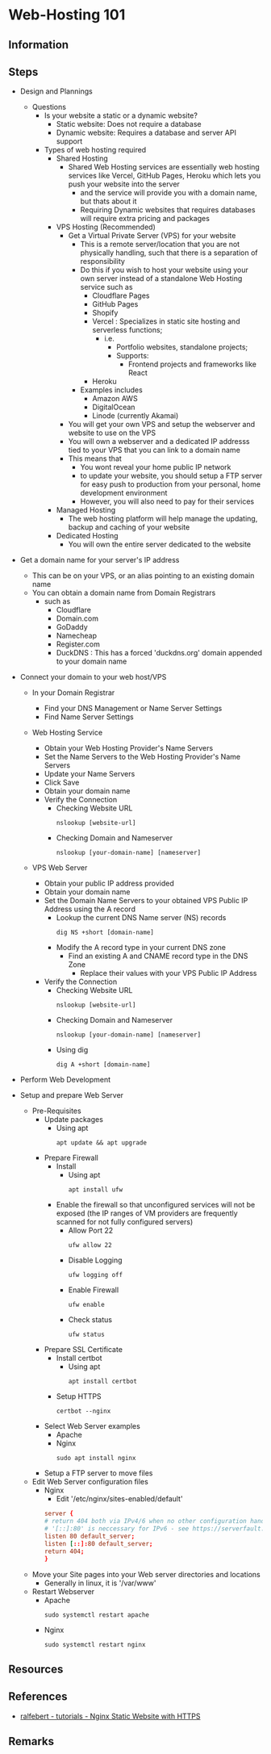 # Web-Hosting 101

## Information

## Steps
- Design and Plannings
    - Questions
        - Is your website a static or a dynamic website?
            - Static website: Does not require a database
            - Dynamic website: Requires a database and server API support
        - Types of web hosting required
            - Shared Hosting
                - Shared Web Hosting services are essentially web hosting services like Vercel, GitHub Pages, Heroku which lets you push your website into the server
                    + and the service will provide you with a domain name, but thats about it
                    + Requiring Dynamic websites that requires databases will require extra pricing and packages
            - VPS Hosting (Recommended)
                - Get a Virtual Private Server (VPS) for your website
                    + This is a remote server/location that you are not physically handling, such that there is a separation of responsibility
                    - Do this if you wish to host your website using your own server instead of a standalone Web Hosting service such as 
                        + Cloudflare Pages
                        + GitHub Pages
                        + Shopify
                        - Vercel : Specializes in static site hosting and serverless functions; 
                            - i.e. 
                                + Portfolio websites, standalone projects; 
                                - Supports: 
                                    + Frontend projects and frameworks like React
                        + Heroku
                    - Examples includes
                        + Amazon AWS
                        + DigitalOcean
                        + Linode (currently Akamai)
                + You will get your own VPS and setup the webserver and website to use on the VPS
                + You will own a webserver and a dedicated IP addresss tied to your VPS that you can link to a domain name
                - This means that 
                    + You wont reveal your home public IP network
                    + to update your website, you should setup a FTP server for easy push to production from your personal, home development environment
                    + However, you will also need to pay for their services
            - Managed Hosting
                + The web hosting platform will help manage the updating, backup and caching of your website
            - Dedicated Hosting
                + You will own the entire server dedicated to the website

- Get a domain name for your server's IP address
    + This can be on your VPS, or an alias pointing to an existing domain name
    - You can obtain a domain name from Domain Registrars
        - such as
            + Cloudflare
            + Domain.com
            + GoDaddy
            + Namecheap
            + Register.com
            + DuckDNS : This has a forced 'duckdns.org' domain appended to your domain name

- Connect your domain to your web host/VPS
    - In your Domain Registrar
        + Find your DNS Management or Name Server Settings
        + Find Name Server Settings

    - Web Hosting Service
        + Obtain your Web Hosting Provider's Name Servers
        + Set the Name Servers to the Web Hosting Provider's Name Servers
        + Update your Name Servers
        + Click Save
        + Obtain your domain name
        + Verify the Connection
            - Checking Website URL
                ```console
                nslookup [website-url]
                ```
            - Checking Domain and Nameserver
                ```console
                nslookup [your-domain-name] [nameserver]
                ```

    - VPS Web Server
        + Obtain your public IP address provided
        + Obtain your domain name
        - Set the Domain Name Servers to your obtained VPS Public IP Address using the A record
            - Lookup the current DNS Name server (NS) records
                ```console
                dig NS +short [domain-name]
                ```
            - Modify the A record type in your current DNS zone
                - Find an existing A and CNAME record type in the DNS Zone
                    +  Replace their values with your VPS Public IP Address
        - Verify the Connection
            - Checking Website URL
                ```console
                nslookup [website-url]
                ```
            - Checking Domain and Nameserver
                ```console
                nslookup [your-domain-name] [nameserver]
                ```
            - Using dig
                ```console
                dig A +short [domain-name]
                ```

- Perform Web Development

- Setup and prepare Web Server
    - Pre-Requisites
        - Update packages
            - Using apt
                ```console
                apt update && apt upgrade
                ```
        - Prepare Firewall
            - Install
                - Using apt
                    ```console
                    apt install ufw
                    ```
            - Enable the firewall so that unconfigured services will not be exposed (the IP ranges of VM providers are frequently scanned for not fully configured servers)
                - Allow Port 22
                    ```console
                    ufw allow 22
                    ```
                - Disable Logging
                    ```console
                    ufw logging off
                    ```
                - Enable Firewall
                    ```console
                    ufw enable
                    ```
                - Check status
                    ```console
                    ufw status
                    ```
        - Prepare SSL Certificate
            - Install certbot
                - Using apt
                    ```console
                    apt install certbot        
                    ```
            - Setup HTTPS
                ```console
                certbot --nginx
                ```
        - Select Web Server examples
            + Apache
            - Nginx
                ```console
                sudo apt install nginx
                ```
        + Setup a FTP server to move files
    - Edit Web Server configuration files
        - Nginx
            + Edit '/etc/nginx/sites-enabled/default'
            ```conf
            server {
         	# return 404 both via IPv4/6 when no other configuration handles the host
	        # '[::]:80' is neccessary for IPv6 - see https://serverfault.com/a/842515
         	listen 80 default_server;
	        listen [::]:80 default_server;
        	return 404;
            }
            ```
    - Move your Site pages into your Web server directories and locations
        + Generally in linux, it is '/var/www'
    - Restart Webserver
        - Apache
            ```console
            sudo systemctl restart apache
            ```
        - Nginx
            ```console
            sudo systemctl restart nginx
            ```

## Resources

## References
+ [ralfebert - tutorials - Nginx Static Website with HTTPS](https://www.ralfebert.com/tutorials/nginx-static-website-with-https/)

## Remarks